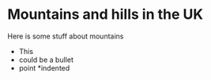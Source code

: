 Mountains and hills in the UK
====================
Here is some stuff about mountains
* This
* could be a bullet
* point 
	*indented